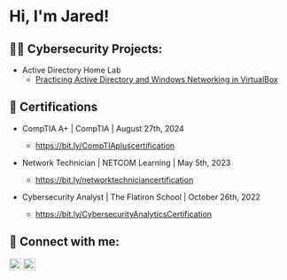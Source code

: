 <h1>Hi, I'm Jared!

<h2>👨‍💻 Cybersecurity Projects:</h2>

- Active Directory Home Lab </b>
  - [Practicing Active Directory and Windows Networking in VirtualBox](https://github.com/JaredRivera-hub/ActiveDirectoryLab.git)
 
<h2> 📜 Certifications </h2>

- CompTIA A+ | CompTIA | August 27th, 2024
  - https://bit.ly/CompTIApluscertification

- Network Technician | NETCOM Learning | May 5th, 2023
  - https://bit.ly/networktechniciancertification

- Cybersecurity Analyst | The Flatiron School | October 26th, 2022
  - https://bit.ly/CybersecurityAnalyticsCertification

<h2> 🤳 Connect with me:</h2>

[<img align="left" alt="JoshMadakor | LinkedIn" width="22px" src="https://cdn.jsdelivr.net/npm/simple-icons@v3/icons/linkedin.svg" />][linkedin]
[<img align="left" alt="JoshMadakor | Instagram" width="22px" src="https://cdn.jsdelivr.net/npm/simple-icons@v3/icons/instagram.svg" />][instagram]

[instagram]: https://www.instagram.com/jared_rivera_/
[linkedin]: https://www.linkedin.com/in/jared-rivera-1a6324153/

<!---
JaredRivera-hub/JaredRivera-hub is a ✨ special ✨ repository because its `README.md` (this file) appears on your GitHub profile.
You can click the Preview link to take a look at your changes.
--->
